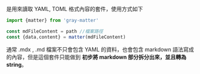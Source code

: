 是用來讀取 YAML, TOML 格式內容的套件，使用方式如下

```ts
import {matter} from 'gray-matter'

const mdFileContent = path //檔案路徑
const {data,content} = matter(mdFileContent)

```

通常 .mdx , .md 檔案不只會包含 YAML 的資料，也會包含 markdown 語法寫成的內容，但是這個套件只能做到 **初步將 markdown 部分拆分出來，並且轉為 string**。